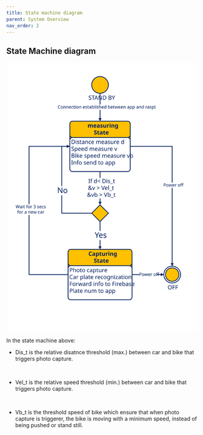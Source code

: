 ```yaml
---
title: State machine diagram
parent: System Overview
nav_order: 2
---
```


## State Machine diagram
<p align="center">
  <img src="../images/state_machine_diagram.svg" width="500">      
</p>

In the state machine above:
<br>

* Dis_t is the relative disatnce threshold (max.) between car and bike that triggers photo capture.
<br>

* Vel_t is the relative speed threshold (min.) between car and bike that triggers photo capture.
<br>

* Vb_t is the threshold speed of bike which ensure that when photo capture is triggerer, the bike is moving with a minimum speed, instead of being pushed or stand still.
<br>


